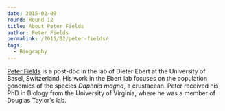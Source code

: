 ```yaml
---
date: 2015-02-09
round: Round 12
title: About Peter Fields
author: Peter Fields
permalink: /2015/02/peter-fields/
tags:
  - Biography
---
```

[Peter Fields](http://www.peterdfields.com/) is a post-doc in the lab of Dieter Ebert at the University of Basel, Switzerland. His work in the Ebert lab focuses on the population genomics of the species *Daphnia magna*, a crustacean. Peter received his PhD in Biology from the University of Virginia, where he was a member of Douglas Taylor's lab.
